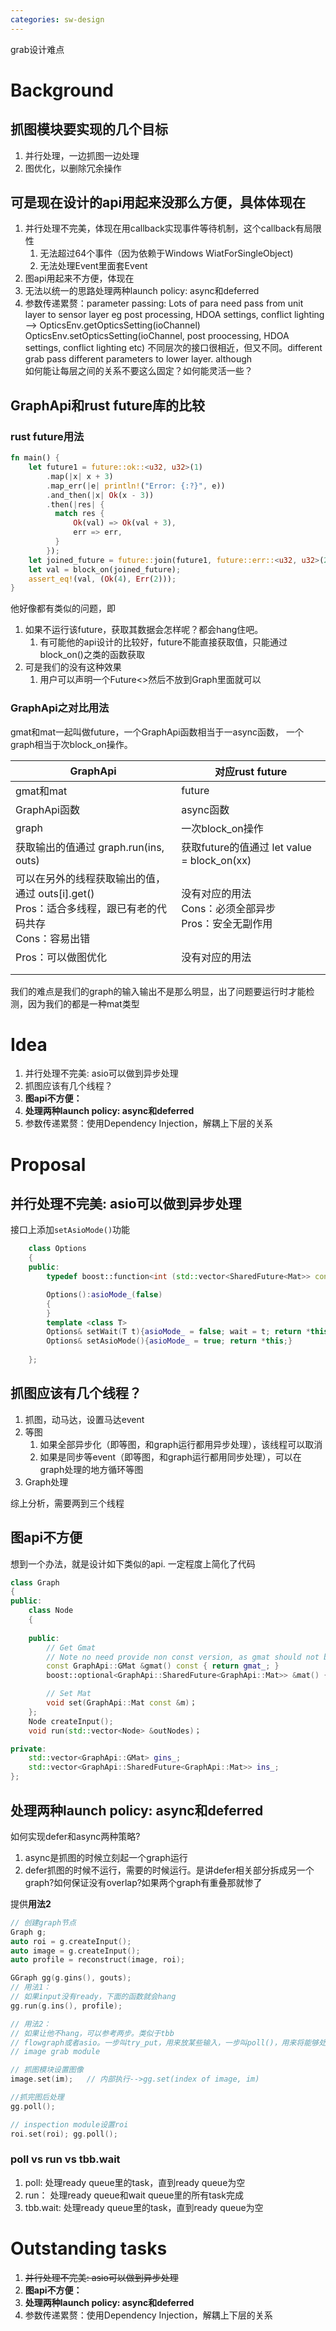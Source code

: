 ```yaml
---
categories: sw-design
---
```

grab设计难点

# Background

## 抓图模块要实现的几个目标

1. 并行处理，一边抓图一边处理
2. 图优化，以删除冗余操作

## 可是现在设计的api用起来没那么方便，具体体现在

1. 并行处理不完美，体现在用callback实现事件等待机制，这个callback有局限性
   1. 无法超过64个事件（因为依赖于Windows WiatForSingleObject)
   2. 无法处理Event里面套Event
2. 图api用起来不方便，体现在
3. 无法以统一的思路处理两种launch policy: async和deferred
4. 参数传递累赘：parameter passing: Lots of para need pass from unit layer to sensor layer
   eg post processing, HDOA settings, conflict lighting
     	--> OpticsEnv.getOpticsSetting(ioChannel)
     		OpticsEnv.setOpticsSetting(ioChannel, post proocessing, HDOA settings, conflict lighting etc)
   不同层次的接口很相近，但又不同。different grab pass different parameters to lower layer. although	
   如何能让每层之间的关系不要这么固定？如何能灵活一些？

## GraphApi和rust future库的比较

### rust future用法

```rust
fn main() {
    let future1 = future::ok::<u32, u32>(1)
        .map(|x| x + 3)
        .map_err(|e| println!("Error: {:?}", e))
        .and_then(|x| Ok(x - 3))
        .then(|res| {
          match res {
              Ok(val) => Ok(val + 3),
              err => err,
          }
        });
    let joined_future = future::join(future1, future::err::<u32, u32>(2));
    let val = block_on(joined_future);
    assert_eq!(val, (Ok(4), Err(2)));
}
```

他好像都有类似的问题，即

1. 如果不运行该future，获取其数据会怎样呢？都会hang住吧。
   1. 有可能他的api设计的比较好，future不能直接获取值，只能通过block_on()之类的函数获取
2. 可是我们的没有这种效果
   1. 用户可以声明一个Future<>然后不放到Graph里面就可以

### GraphApi之对比用法

gmat和mat一起叫做future，一个GraphApi函数相当于一async函数， 一个graph相当于次block_on操作。

| GraphApi                                                     | 对应rust future                                              |
| ------------------------------------------------------------ | ------------------------------------------------------------ |
| gmat和mat                                                    | future                                                       |
| GraphApi函数                                                 | async函数                                                    |
| graph                                                        | 一次block_on操作                                             |
| 获取输出的值通过 graph.run(ins, outs)                        | 获取future的值通过 let value = block_on(xx)                  |
| 可以在另外的线程获取输出的值，通过 outs[i].get()<br />Pros：适合多线程，跟已有老的代码共存<br />Cons：容易出错 | 没有对应的用法<br />Cons：必须全部异步<br />Pros：安全无副作用 |
| Pros：可以做图优化                                           | 没有对应的用法                                               |
|                                                              |                                                              |
|                                                              |                                                              |

我们的难点是我们的graph的输入输出不是那么明显，出了问题要运行时才能检测，因为我们的都是一种mat类型

# Idea

1. 并行处理不完美: asio可以做到异步处理
2. 抓图应该有几个线程？
3. **图api不方便：**
4. **处理两种launch policy: async和deferred**
5. 参数传递累赘：使用Dependency Injection，解耦上下层的关系

# Proposal

## 并行处理不完美: asio可以做到异步处理

接口上添加`setAsioMode()`功能

```cpp
	class Options
	{
	public:
		typedef boost::function<int (std::vector<SharedFuture<Mat>> const &ins, std::vector<int> const &masks)> WaitFunc;

		Options():asioMode_(false)
		{
		}
		template <class T>
		Options& setWait(T t){asioMode_ = false; wait = t; return *this;}
		Options& setAsioMode(){asioMode_ = true; return *this;}
	
	};
```

## 抓图应该有几个线程？

1. 抓图，动马达，设置马达event
2. 等图
   1. 如果全部异步化（即等图，和graph运行都用异步处理），该线程可以取消
   2. 如果是同步等event（即等图，和graph运行都用同步处理），可以在graph处理的地方循环等图
3. Graph处理

综上分析，需要两到三个线程

## 图api不方便

想到一个办法，就是设计如下类似的api. 一定程度上简化了代码

```cpp
class Graph
{
public:
	class Node
	{
		
	public:
		// Get Gmat
		// Note no need provide non const version, as gmat should not be modified once created
		const GraphApi::GMat &gmat() const { return gmat_; }
		boost::optional<GraphApi::SharedFuture<GraphApi::Mat>> &mat() { return mat_; }

		// Set Mat
		void set(GraphApi::Mat const &m)；
	};
	Node createInput();
	void run(std::vector<Node> &outNodes)；

private:
	std::vector<GraphApi::GMat> gins_;
	std::vector<GraphApi::SharedFuture<GraphApi::Mat>> ins_;
};
```



## 处理两种launch policy: async和deferred

如何实现defer和async两种策略?

1. async是抓图的时候立刻起一个graph运行
2. defer抓图的时候不运行，需要的时候运行。是讲defer相关部分拆成另一个graph?如何保证没有overlap?如果两个graph有重叠那就惨了

提供**用法2**

```cpp
// 创建graph节点
Graph g;
auto roi = g.createInput();
auto image = g.createInput();
auto profile = reconstruct(image, roi);

GGraph gg(g.gins(), gouts);
// 用法1：
// 如果input没有ready，下面的函数就会hang
gg.run(g.ins(), profile);

// 用法2：
// 如果让他不hang，可以参考两步。类似于tbb
// flowgraph或者asio。一步叫try_put，用来放某些输入，一步叫poll()，用来将能够处理的放到queue
// image grab module

// 抓图模块设置图像
image.set(im); 	 // 内部执行-->gg.set(index of image, im)

//抓完图后处理
gg.poll();    

// inspection module设置roi
roi.set(roi); gg.poll(); 
```

### poll vs run vs tbb.wait

1. poll:  处理ready queue里的task，直到ready queue为空
2. run：  处理ready queue和wait queue里的所有task完成
3. tbb.wait:  处理ready queue里的task，直到ready queue为空

# Outstanding tasks

1. ~~并行处理不完美: asio可以做到异步处理~~
2. **图api不方便：**
3. **处理两种launch policy: async和deferred**
4. 参数传递累赘：使用Dependency Injection，解耦上下层的关系
